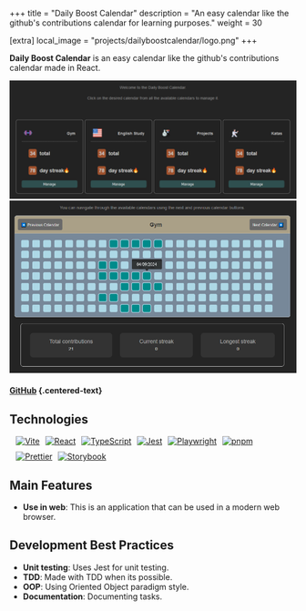 +++
title = "Daily Boost Calendar"
description = "An easy calendar like the github's contributions calendar for learning purposes."
weight = 30

[extra]
local_image = "projects/dailyboostcalendar/logo.png"
+++

**Daily Boost Calendar** is an easy calendar like the github's contributions calendar made in React.

![Daily Boost Calendar screenshot 1](./screenshot1.png)
![Daily Boost Calendar screenshot 2](./screenshot2.png)

#### [GitHub](https://github.com/darellanodev/daily-boost-calendar) {.centered-text}

## Technologies

<div style="display: flex; flex-wrap: wrap; gap: 10px; margin: .8em">
    <a href="https://vitejs.dev">
        <img src="https://img.shields.io/badge/vite-%23646CFF.svg?style=flat&logo=vite&logoColor=white" alt="Vite">
    </a>
    <a href="https://reactjs.org">
        <img src="https://img.shields.io/badge/react-%2320232a.svg?style=flat&logo=react&logoColor=%2361DAFB" alt="React">
    </a>
    <a href="https://www.typescriptlang.org">
        <img src="https://img.shields.io/badge/typescript-%23007ACC.svg?style=flat&logo=typescript&logoColor=white" alt="TypeScript">
    </a>
    <a href="https://jestjs.io">
        <img src="https://img.shields.io/badge/Jest-C21325?style=flat&logo=jest&logoColor=white" alt="Jest">
    </a>
    <a href="https://playwright.dev">
        <img src="https://img.shields.io/badge/Playwright-333333?style=flat&logo=playwright&logoColor=white" alt="Playwright">
    </a>
    <a href="https://pnpm.io">
        <img src="https://img.shields.io/badge/pnpm-%234a4a4a.svg?style=flat&logo=pnpm&logoColor=f69220" alt="pnpm">
    </a>
    <a href="https://prettier.io">
        <img src="https://img.shields.io/badge/Prettier-F7B93E?style=flat&logo=prettier&logoColor=black" alt="Prettier">
    </a>
    <a href="https://storybook.js.org">
        <img src="https://img.shields.io/badge/Storybook-FF4785?style=flat&logo=storybook&logoColor=white" alt="Storybook">
    </a>
</div>

## Main Features

- **Use in web**: This is an application that can be used in a modern web browser.

## Development Best Practices

- **Unit testing**: Uses Jest for unit testing.
- **TDD**: Made with TDD when its possible.
- **OOP**: Using Oriented Object paradigm style.
- **Documentation**: Documenting tasks.

